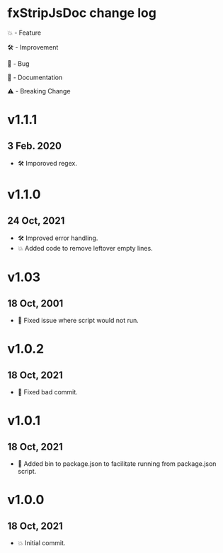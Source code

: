 # fxStripJsDoc change log

:boom: - Feature

:hammer_and_wrench: - Improvement

:bug: - Bug

:pencil: - Documentation

:warning: - Breaking Change

# v1.1.1
## 3 Feb. 2020
- :hammer_and_wrench: Imporoved regex.

# v1.1.0
## 24 Oct, 2021
- :hammer_and_wrench: Improved error handling.
- :boom: Added code to remove leftover empty lines.

# v1.03
## 18 Oct, 2001
- :bug: Fixed issue where script would not run.

# v1.0.2
## 18 Oct, 2021
- :bug: Fixed bad commit.

# v1.0.1
## 18 Oct, 2021
- :bug: Added bin to package.json to facilitate running from package.json script.

# v1.0.0
## 18 Oct, 2021
- :boom: Initial commit.